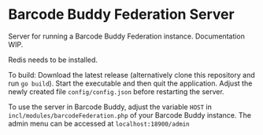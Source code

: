 # Barcode Buddy Federation Server

Server for running a Barcode Buddy Federation instance. Documentation WIP.

Redis needs to be installed.

To build: Download the latest release (alternatively clone this repository and run `go build`). Start the executable and then quit the application. Adjust the newly created file `config/config.json` before restarting the server.

To use the server in Barcode Buddy, adjust the variable `HOST` in `incl/modules/barcodeFederation.php` of your Barcode Buddy instance. The admin menu can be accessed at `localhost:18900/admin`


